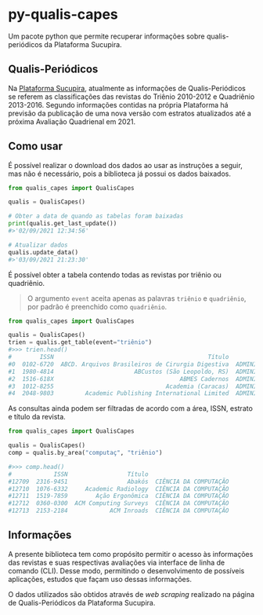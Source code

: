 # py-qualis-capes

Um pacote python que permite recuperar informações sobre qualis-periódicos da Plataforma Sucupira.

## Qualis-Periódicos

Na [Plataforma Sucupira](https://sucupira.capes.gov.br/), atualmente as informações de Qualis-Periódicos se referem as classificações das revistas do Triênio 2010-2012 e Quadriênio 2013-2016. Segundo informações contidas na própria Plataforma há previsão da publicação de uma nova versão com estratos atualizados até a próxima Avaliação Quadrienal em 2021.

## Como usar

É possível realizar o download dos dados ao usar as instruções a seguir, mas não é necessário, pois a biblioteca já possui os dados baixados.


```python
from qualis_capes import QualisCapes

qualis = QualisCapes()

# Obter a data de quando as tabelas foram baixadas
print(qualis.get_last_update())
#>'02/09/2021 12:34:56'

# Atualizar dados
qualis.update_data()
#>'03/09/2021 21:23:30'

```

É possível obter a tabela contendo todas as revistas por triênio ou quadriênio.

> O argumento `event` aceita apenas as palavras `triênio` e `quadriênio`, por padrão é preenchido como `quadriênio`.

```python
from qualis_capes import QualisCapes

qualis = QualisCapes()
trien = qualis.get_table(event="triênio")
#>>> trien.head()
#        ISSN                                            Título                                  Área de Avaliação Estrato
#0  0102-6720  ABCD. Arquivos Brasileiros de Cirurgia Digestiva  ADMINISTRAÇÃO, CIÊNCIAS CONTÁBEIS E TURISMO   ...      B1
#1  1980-4814                       ABCustos (São Leopoldo, RS)  ADMINISTRAÇÃO, CIÊNCIAS CONTÁBEIS E TURISMO   ...      B4
#2  1516-618X                                    ABMES Cadernos  ADMINISTRAÇÃO, CIÊNCIAS CONTÁBEIS E TURISMO   ...      B5
#3  1012-8255                                Academia (Caracas)  ADMINISTRAÇÃO, CIÊNCIAS CONTÁBEIS E TURISMO   ...      B1
#4  2048-9803         Academic Publishing International Limited  ADMINISTRAÇÃO, CIÊNCIAS CONTÁBEIS E TURISMO   ...      B4
```

As consultas ainda podem ser filtradas de acordo com a área, ISSN, estrato e título da revista.

```python
from qualis_capes import QualisCapes

qualis = QualisCapes()
comp = qualis.by_area("computaç", "triênio")

#>>> comp.head()
#            ISSN                 Título                                  Área de Avaliação Estrato
#12709  2316-9451                 Abakós  CIÊNCIA DA COMPUTAÇÃO                         ...      C 
#12710  1076-6332     Academic Radiology  CIÊNCIA DA COMPUTAÇÃO                         ...      B2
#12711  1519-7859        Ação Ergonômica  CIÊNCIA DA COMPUTAÇÃO                         ...      C 
#12712  0360-0300  ACM Computing Surveys  CIÊNCIA DA COMPUTAÇÃO                         ...      A1
#12713  2153-2184            ACM Inroads  CIÊNCIA DA COMPUTAÇÃO                         ...      B4
```

## Informações

A presente biblioteca tem como propósito permitir o acesso às informações das revistas e suas respectivas avaliações via interface de linha de comando (CLI). Desse modo, permitindo o desenvolvimento de possíveis aplicações, estudos que façam uso dessas informações.

O dados utilizados são obtidos através de *web scraping* realizado na página de Qualis-Periódicos da Plataforma Sucupira. 